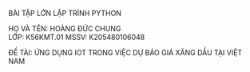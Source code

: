 BÀI TẬP LỚN LẬP TRÌNH PYTHON

HỌ VÀ TÊN: HOÀNG ĐỨC CHUNG   
LỚP: K56KMT.01
MSSV: K205480106048

ĐỀ TÀI: ỨNG DỤNG IOT TRONG VIỆC DỰ BÁO GIÁ XĂNG DẦU TẠI VIỆT NAM 

